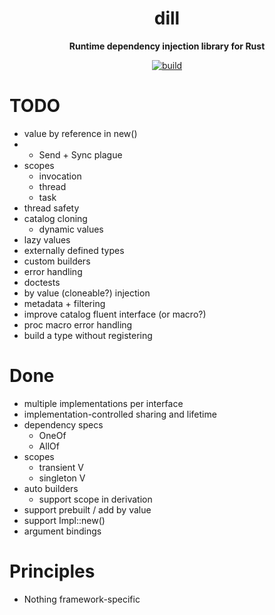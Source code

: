<div align="center">
  <h1>dill</h1>
  <p>
    <strong>Runtime dependency injection library for Rust</strong>
  </p>
  <p>

[![build](https://github.com/sergiimk/dill-rs/build/badge.svg)](https://github.com/sergiimk/dill-rs/actions)

  </p>
</div>

# TODO
- value by reference in new()
- + Send + Sync plague
- scopes
  - invocation
  - thread
  - task
- thread safety
- catalog cloning
  - dynamic values
- lazy values
- externally defined types
- custom builders
- error handling
- doctests
- by value (cloneable?) injection
- metadata + filtering
- improve catalog fluent interface (or macro?)
- proc macro error handling
- build a type without registering

# Done
- multiple implementations per interface
- implementation-controlled sharing and lifetime
- dependency specs
  - OneOf
  - AllOf
- scopes
  - transient  V
  - singleton  V
- auto builders
  - support scope in derivation
- support prebuilt / add by value
- support Impl::new()
- argument bindings


# Principles
- Nothing framework-specific